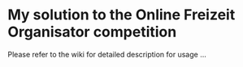 # My solution to the Online Freizeit Organisator competition
Please refer to the wiki for detailed description for usage ...
